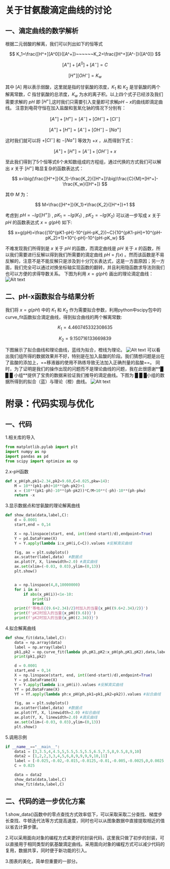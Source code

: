 # 关于甘氨酸滴定曲线的讨论
## 一、滴定曲线的数学解析
根据二元弱酸的解离，我们可以列出如下的恒等式

$$
K_1=\frac{[H^+][A^0]}{[A^+]}~~~~~~K_2=\frac{[H^+][A^-]}{[A^0]}
$$

$$
[A^+]+[A^0]+[A^-]=C
$$

$$
[H^+][OH^-]=K_w
$$

其中 $[A]$ 用以表示弱酸，这里就是指的甘氨酸的浓度，$K_1$ 和 $K_2$ 是甘氨酸的两个解离常数，$C$ 指甘氨酸的总浓度，$K_w$ 为水的离子积。以上四个式子已经涉及我们需要求解的 $pH$ 即 $[H^+]$,这时我们只需要引入变量即可求解$pH-x$的曲线即滴定曲线。
注意到电荷守恒在加入盐酸和氢氧化钠的情况下分别有：

$$
[A^+]+[H^+]=[A^-]+[OH^-]+[Cl^-]
$$

$$
[A^+]+[H^+]=[A^-]+[OH^-]-[Na^+]
$$

这时我们就可以将 $+[Cl^-]$ 和 $-[Na^+]$ 等效为 $+x$ ，从而得到下式：

$$
[A^+]+[H^+]=[A^-]+[OH^-]+x
$$

至此我们得到了5个恒等式6个未知数组成的方程组，通过代换的方式我们可以解出 $x$ 关于 $[H^+]$ 略显复杂的函数表达式：

$$
x=\big(\frac{[H^+]}{K_1}-\frac{K_2}{[H^+]}\big)\frac{C}{M}+[H^+]-\frac{K_w}{[H^+]}
$$

其中 $M$ 为：

$$
M=\frac{[H^+]}{K_1}+\frac{K_2}{[H^+]}+1
$$

考虑到 $pH=-lg([H^+])$ , $pK_1=-lg(K_1)$ , $pK_2=-lg(K_2)$ 可以进一步写成 $x$ 关于 $pH$ 的函数表达式 $x=g(pH)$ 如下:

$$
x=g(pH)=\frac{(10^{pK1-pH}-10^{pH-pK_2})~C}{10^{pK1-pH}+10^{pH-pK_2}+1}+10^{-pH}-10^{pH-pK_w}
$$

不难发现我们所得到是 $x$ 关于 $pH$ 的函数，而滴定曲线是 $pH$ 关于 $x$ 的函数，所以我们需要进行反解以得到我们所需要的滴定曲线 $pH=f(x)$ 。然而该函数是不易反解的，注意不是不能反解只是涉及到十分冗长表达式，这是一方面原因；另一方面，我们完全可以通过对换坐标轴实现函数的翻转，并且利用隐函数求导法则我们也可以方便的求得导数关系。
下图为利用 $x=g(pH)$ 画出的理论滴定曲线：
![Alt text](data.png)

## 二、pH-x函数拟合与结果分析 
我们将 $x=g(pH)$ 中的 $K_1$ 和 $K_2$ 作为需要拟合参数，利用python中scipy包中的curve_fit函数拟合滴定曲线，得到拟合曲线的两个解离常数: 

$$
K_1 = 4.460745332308635
$$

$$
K_2 = 9.150716133669839
$$

下图展示了拟合曲线和理论曲线，蓝线为拟合，橙线为理论。
![Alt text](fit.png)
可以看出我们组所得的数据效果并不好，特别是在加入盐酸的阶段。我们猜想问题是出在了盐酸的添加上，==移液器的使用不熟练导致无法加入正确剂量的盐酸==。
同时，为了证明是我们的操作出现的问题而不是理论曲线的问题，我在此很感谢**█ █ █ 小组**提供了宝贵的数据来验证我们推导的滴定曲线。下图为 █ █ █小组的数据所得到的拟合（蓝）与理论（橙）曲线。
![Alt text](data2.png)

# 附录：代码实现与优化
## 一、代码
1.相关库的导入
```python
from matplotlib.pylab import plt
import numpy as np
import pandas as pd
from scipy import optimize as op
```
2.x-pH函数
```python
def x_pH(ph,pk1=2.34,pk2=9.60,C=0.025,pkw=14):
    M = 10**(pk1-ph)+10**(ph-pk2)+1
    x = (10**(pk1-ph)-10**(ph-pk2))*C/M+10**(-ph)-10**(ph-pkw)
    return -x
```
3.显示数据点和甘氨酸的理论解离曲线
```python
def show_data(data,label,C):
    d = 0.0001 
    start,end = 0,14

    X = np.linspace(start, end, int((end-start)/d),endpoint=True) 
    Y = pd.DataFrame(X)
    Y = Y.apply(lambda i:x_pH(i,C=C)).values #反解真实曲线

    fig, ax = plt.subplots()
    ax.scatter(label,data)  #数据点
    ax.plot(Y, X, linewidth=2.0) #真实曲线
    ax.set(xlim=(-0.03, 0.03),ylim=(0,13))
    plt.show()


    a = np.linspace(4,8,10000000)
    for i in a:
        if abs(x_pH(i))<1e-10:
            print(i)
            break
    print(f'等电点{(9.6+2.34)/2}时加入的当量{x_pH((9.6+2.34)/2)}')
    print(f'pK2时加入的当量{x_pH((9.6))}')
    print(f'pK2时加入的当量{x_pH((2.34))}')
```
4.拟合解离曲线
```python
def show_fit(data,label,C):
    data = np.array(data)
    label = np.array(label)
    pk1,pk2 = op.curve_fit(lambda ph,pK1,pK2:x_pH(ph,pK1,pK2),data,label,bounds=(0, 10))[0]
    print(pk1,pk2)

    d = 0.0001
    start,end = 0,14
    X = np.linspace(start, end, int((end-start)/d),endpoint=True)
    Y = pd.DataFrame(X)
    Y = Y.apply(lambda i:x_pH(i)).values #反解真实曲线
    Yf = pd.DataFrame(X)
    Yf = Yf.apply(lambda ph:x_pH(ph,pk1=pk1,pk2=pk2)).values #拟合曲线

    fig, ax = plt.subplots()
    ax.scatter(label,data)  #数据点
    ax.plot(Yf, X, linewidth=2.0) #拟合曲线
    ax.plot(Y, X, linewidth=2.0) #真实曲线
    ax.set(xlim=(-0.03, 0.03),ylim=(0,13))
    plt.show()
```
5.调用示例
```python
if __name__=="__main__":
    data1 = [3,3.5,4,4.5,5,5.5,5.5,5.5,6.5,7.5,8,9.5,8,9,10]
    data2 = [1,2,2,3,3,4,5,6,8,9,9,9,9,10,11]
    label = [-0.025,-0.02,-0.015,-0.0125,-0.01,-0.005,-0.0025,0,0.0025,0.005,0.01,0.0125,0.015,0.02,0.025]
    C = 0.025 

    data = data2
    show_data(data,label,C)
    show_fit(data,label,C)
```
## 二、代码的进一步优化方案
1.show_data()函数中的零点查找方式效率低下，可以采取采取二分查找、梯度步长查找、牛顿迭代法等方式提高速度，同时也可以从图象数据中直接提取相近的值以省去计算步骤。

2.可以采用面向对象的编程方式来更好的封装代码，这里我只做了初步的封装，可以直接用于相同类型的氨基酸滴定曲线。采用面向对象的编程方式可以减少代码的复用，数据共享，同时便于新功能的引入。

3.图表的美化，简单但重要的一部分。
